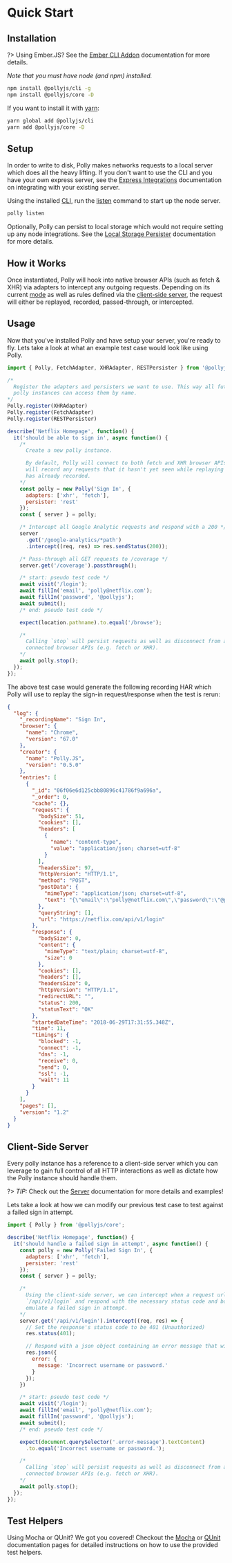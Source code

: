 # Quick Start

## Installation

?> Using Ember.JS? See the [Ember CLI Addon](frameworks/ember-cli) documentation for more details.

_Note that you must have node (and npm) installed._

```bash
npm install @pollyjs/cli -g
npm install @pollyjs/core -D
```

If you want to install it with [yarn](https://yarnpkg.com):

```bash
yarn global add @pollyjs/cli
yarn add @pollyjs/core -D
```

## Setup

In order to write to disk, Polly makes networks requests to a local server which
does all the heavy lifting. If you don't want to use the CLI and you have your
own express server, see the [Express Integrations](node-server/express-integrations)
documentation on integrating with your existing server.

Using the installed [CLI](cli/overview), run the [listen](cli/commands#listen)
command to start up the node server.

```bash
polly listen
```

Optionally, Polly can persist to local storage which would not require setting up
any node integrations. See the [Local Storage Persister](persisters/local-storage)
documentation for more details.

## How it Works

Once instantiated, Polly will hook into native browser APIs (such as fetch & XHR) via
adapters to intercept any outgoing requests. Depending on its current
[mode](configuration#mode) as well as rules defined via the
[client-side server](server/overview), the request will either be replayed, recorded,
passed-through, or intercepted.

## Usage

Now that you've installed Polly and have setup your server, you're ready to
fly. Lets take a look at what an example test case would look like using Polly.

```js
import { Polly, FetchAdapter, XHRAdapter, RESTPersister } from '@pollyjs/core';

/*
  Register the adapters and persisters we want to use. This way all future
  polly instances can access them by name.
*/
Polly.register(XHRAdapter)
Polly.register(FetchAdapter)
Polly.register(RESTPersister)

describe('Netflix Homepage', function() {
  it('should be able to sign in', async function() {
    /*
      Create a new polly instance.

      By default, Polly will connect to both fetch and XHR browser APIs and
      will record any requests that it hasn't yet seen while replaying ones it
      has already recorded.
    */
    const polly = new Polly('Sign In', {
      adapters: ['xhr', 'fetch'],
      persister: 'rest'
    });
    const { server } = polly;

    /* Intercept all Google Analytic requests and respond with a 200 */
    server
      .get('/google-analytics/*path')
      .intercept((req, res) => res.sendStatus(200));

    /* Pass-through all GET requests to /coverage */
    server.get('/coverage').passthrough();

    /* start: pseudo test code */
    await visit('/login');
    await fillIn('email', 'polly@netflix.com');
    await fillIn('password', '@pollyjs');
    await submit();
    /* end: pseudo test code */

    expect(location.pathname).to.equal('/browse');

    /*
      Calling `stop` will persist requests as well as disconnect from any
      connected browser APIs (e.g. fetch or XHR).
    */
    await polly.stop();
  });
});
```

The above test case would generate the following recording HAR which Polly will
use to replay the sign-in request/response when the test is rerun:

```json
{
  "log": {
    "_recordingName": "Sign In",
    "browser": {
      "name": "Chrome",
      "version": "67.0"
    },
    "creator": {
      "name": "Polly.JS",
      "version": "0.5.0"
    },
    "entries": [
      {
        "_id": "06f06e6d125cbb80896c41786f9a696a",
        "_order": 0,
        "cache": {},
        "request": {
          "bodySize": 51,
          "cookies": [],
          "headers": [
            {
              "name": "content-type",
              "value": "application/json; charset=utf-8"
            }
          ],
          "headersSize": 97,
          "httpVersion": "HTTP/1.1",
          "method": "POST",
          "postData": {
            "mimeType": "application/json; charset=utf-8",
            "text": "{\"email\":\"polly@netflix.com\",\"password\":\"@pollyjs\"}"
          },
          "queryString": [],
          "url": "https://netflix.com/api/v1/login"
        },
        "response": {
          "bodySize": 0,
          "content": {
            "mimeType": "text/plain; charset=utf-8",
            "size": 0
          },
          "cookies": [],
          "headers": [],
          "headersSize": 0,
          "httpVersion": "HTTP/1.1",
          "redirectURL": "",
          "status": 200,
          "statusText": "OK"
        },
        "startedDateTime": "2018-06-29T17:31:55.348Z",
        "time": 11,
        "timings": {
          "blocked": -1,
          "connect": -1,
          "dns": -1,
          "receive": 0,
          "send": 0,
          "ssl": -1,
          "wait": 11
        }
      }
    ],
    "pages": [],
    "version": "1.2"
  }
}
```

## Client-Side Server

Every polly instance has a reference to a client-side server which you can leverage
to gain full control of all HTTP interactions as well as dictate how the Polly instance
should handle them.

?> _TIP:_ Check out the [Server](server/overview) documentation for more details and examples!

Lets take a look at how we can modify our previous test case to test against a
failed sign in attempt.

```js
import { Polly } from '@pollyjs/core';

describe('Netflix Homepage', function() {
  it('should handle a failed sign in attempt', async function() {
    const polly = new Polly('Failed Sign In', {
      adapters: ['xhr', 'fetch'],
      persister: 'rest'
    });
    const { server } = polly;

    /*
      Using the client-side server, we can intercept when a request url matches
      `/api/v1/login` and respond with the necessary status code and body to
      emulate a failed sign in attempt.
    */
    server.get('/api/v1/login').intercept((req, res) => {
      // Set the response's status code to be 401 (Unauthorized)
      res.status(401);

      // Respond with a json object containing an error message that will be shown
      res.json({
        error: {
          message: 'Incorrect username or password.'
        }
      });
    })

    /* start: pseudo test code */
    await visit('/login');
    await fillIn('email', 'polly@netflix.com');
    await fillIn('password', '@pollyjs');
    await submit();
    /* end: pseudo test code */

    expect(document.querySelector('.error-message').textContent)
      .to.equal('Incorrect username or password.');

    /*
      Calling `stop` will persist requests as well as disconnect from any
      connected browser APIs (e.g. fetch or XHR).
    */
    await polly.stop();
  });
});
```

## Test Helpers

Using Mocha or QUnit? We got you covered! Checkout the [Mocha](test-helpers/mocha) or
[QUnit](test-helpers/qunit) documentation pages for detailed instructions
on how to use the provided test helpers.
